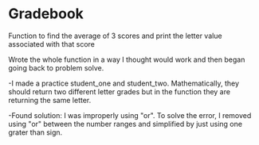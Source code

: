 # Gradebook
Function to find the average of 3 scores and print the letter value associated with that score

Wrote the whole function in a way I thought would work and then began going back to problem solve.

-I made a practice student_one and student_two.  Mathematically, they should return two different letter grades but in the function they are returning the same letter.  

-Found solution:  I was improperly using "or".  To solve the error, I removed using "or" between the number ranges and simplified by just using one grater than sign.